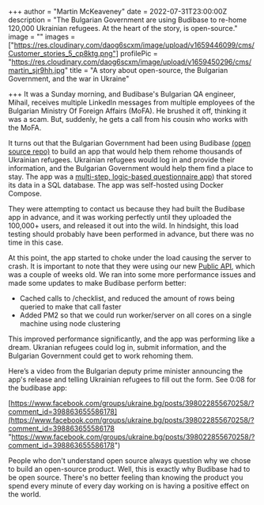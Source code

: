 +++
author = "Martin McKeaveney"
date = 2022-07-31T23:00:00Z
description = "The Bulgarian Government are using Budibase to re-home 120,000 Ukrainian refugees. At the heart of the story, is open-source."
image = ""
images = ["https://res.cloudinary.com/daog6scxm/image/upload/v1659446099/cms/Customer_stories_5_cp8ktg.png"]
profilePic = "https://res.cloudinary.com/daog6scxm/image/upload/v1659450296/cms/martin_sjr9hh.jpg"
title = "A story about open-source, the Bulgarian Government, and the war in Ukraine"

+++
It was a Sunday morning, and Budibase's Bulgarian QA engineer, Mihail, receives multiple LinkedIn messages from multiple employees of the Bulgarian Ministry Of Foreign Affairs (MoFA). He brushed it off, thinking it was a scam. But, suddenly, he gets a call from his cousin who works with the MoFA.

It turns out that the Bulgarian Government had been using Budibase [(open source repo)](https://github.com/Budibase/budibase "budibase open source repo") to build an app that would help them rehome thousands of Ukrainian refugees. Ukrainian refugees would log in and provide their information, and the Bulgarian Government would help them find a place to stay.  The app was a [multi-step, logic-based questionnaire app](https://survey.ukraine.gov.bg/builder/auth/login)) that stored its data in a SQL database. The app was self-hosted using Docker Compose.

They were attempting to contact us because they had built the Budibase app in advance, and it was working perfectly until they uploaded the 100,000+ users, and released it out into the wild. In hindsight, this load testing should probably have been performed in advance, but there was no time in this case.

At this point, the app started to choke under the load causing the server to crash. It is important to note that they were using our new [Public API](https://docs.budibase.com/docs/public-api "public api"), which was a couple of weeks old. We ran into some more performance issues and made some updates to make Budibase perform better:

* Cached calls to /checklist, and reduced the amount of rows being queried to make that call faster
* Added PM2 so that we could run worker/server on all cores on a single machine using node clustering

This improved performance significantly, and the app was performing like a dream. Ukranian refugees could log in, submit information, and the Bulgarian Government could get to work rehoming them.

Here’s a video from the Bulgarian deputy prime minister announcing the app's release and telling Ukrainian refugees to fill out the form. See 0:08 for the budibase app:

[https://www.facebook.com/groups/ukraine.bg/posts/398022855670258/?comment_id=398863655586178](https://www.facebook.com/groups/ukraine.bg/posts/398022855670258/?comment_id=398863655586178 "https://www.facebook.com/groups/ukraine.bg/posts/398022855670258/?comment_id=398863655586178")

People who don't understand open source always question why we chose to build an open-source product. Well, this is exactly why Budibase had to be open source. There's no better feeling than knowing the product you spend every minute of every day working on is having a positive effect on the world. 